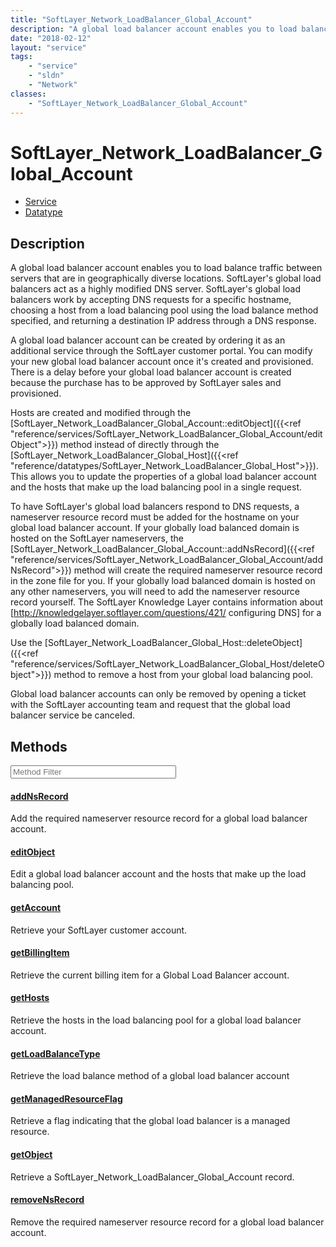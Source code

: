 ```yaml
---
title: "SoftLayer_Network_LoadBalancer_Global_Account"
description: "A global load balancer account enables you to load balance traffic between servers that are in geographically diverse lo... "
date: "2018-02-12"
layout: "service"
tags:
    - "service"
    - "sldn"
    - "Network"
classes:
    - "SoftLayer_Network_LoadBalancer_Global_Account"
---
```

# SoftLayer_Network_LoadBalancer_Global_Account
<div id='service-datatype'>
    <ul id='sldn-reference-tabs'>
    <li id='service'> <a href='/reference/services/SoftLayer_Network_LoadBalancer_Global_Account' >Service</a></li>    <li id='datatype'> <a href='/reference/datatypes/SoftLayer_Network_LoadBalancer_Global_Account' >Datatype</a></li>
    </ul>
</div>

## Description
A global load balancer account enables you to load balance traffic between servers that are in geographically diverse locations.  SoftLayer's global load balancers act as a highly modified DNS server.  SoftLayer's global load balancers work by accepting DNS requests for a specific hostname, choosing a host from a load balancing pool using the load balance method specified, and returning a destination IP address through a DNS response. 

A global load balancer account can be created by ordering it as an additional service through the SoftLayer customer portal.  You can modify your new global load balancer account once it's created and provisioned.  There is a delay before your global load balancer account is created because the purchase has to be approved by SoftLayer sales and provisioned. 

Hosts are created and modified through the [SoftLayer_Network_LoadBalancer_Global_Account::editObject]({{<ref "reference/services/SoftLayer_Network_LoadBalancer_Global_Account/editObject">}}) method instead of directly through the [SoftLayer_Network_LoadBalancer_Global_Host]({{<ref "reference/datatypes/SoftLayer_Network_LoadBalancer_Global_Host">}}).  This allows you to update the properties of a global load balancer account and the hosts that make up the load balancing pool in a single request. 

To have SoftLayer's global load balancers respond to DNS requests, a nameserver resource record must be added for the hostname on your global load balancer account.  If your globally load balanced domain is hosted on the SoftLayer nameservers, the [SoftLayer_Network_LoadBalancer_Global_Account::addNsRecord]({{<ref "reference/services/SoftLayer_Network_LoadBalancer_Global_Account/addNsRecord">}}) method will create the required nameserver resource record in the zone file for you.  If your globally load balanced domain is hosted on any other nameservers, you will need to add the nameserver resource record yourself.  The SoftLayer Knowledge Layer contains information about [http://knowledgelayer.softlayer.com/questions/421/ configuring DNS] for a globally load balanced domain. 

Use the [SoftLayer_Network_LoadBalancer_Global_Host::deleteObject]({{<ref "reference/services/SoftLayer_Network_LoadBalancer_Global_Host/deleteObject">}}) method to remove a host from your global load balancing pool. 

Global load balancer accounts can only be removed by opening a ticket with the SoftLayer accounting team and request that the global load balancer service be canceled. 



        
<div id="properties" class="content service-content">

## Methods

<div class="view-filters">
    <div class="clearfix">
        <div class="search-input-box">
            <input placeholder="Method Filter" onkeyup="titleSearch(inputId='edit-combine', divId='method-div', elementClass='method-row')" 
                type="text" id="edit-combine" value="" size="30" maxlength="128" class="form-text">
        </div>
    </div>
</div>

<div id="method-div">

<div class="method-row">

#### [addNsRecord](/reference/services/SoftLayer_Network_LoadBalancer_Global_Account/addNsRecord)
Add the required nameserver resource record for a global load balancer account.
</div>

<div class="method-row">

#### [editObject](/reference/services/SoftLayer_Network_LoadBalancer_Global_Account/editObject)
Edit a global load balancer account and the hosts that make up the load balancing pool.
</div>

<div class="method-row">

#### [getAccount](/reference/services/SoftLayer_Network_LoadBalancer_Global_Account/getAccount)
Retrieve your SoftLayer customer account.
</div>

<div class="method-row">

#### [getBillingItem](/reference/services/SoftLayer_Network_LoadBalancer_Global_Account/getBillingItem)
Retrieve the current billing item for a Global Load Balancer account.
</div>

<div class="method-row">

#### [getHosts](/reference/services/SoftLayer_Network_LoadBalancer_Global_Account/getHosts)
Retrieve the hosts in the load balancing pool for a global load balancer account.
</div>

<div class="method-row">

#### [getLoadBalanceType](/reference/services/SoftLayer_Network_LoadBalancer_Global_Account/getLoadBalanceType)
Retrieve the load balance method of a global load balancer account
</div>

<div class="method-row">

#### [getManagedResourceFlag](/reference/services/SoftLayer_Network_LoadBalancer_Global_Account/getManagedResourceFlag)
Retrieve a flag indicating that the global load balancer is a managed resource.
</div>

<div class="method-row">

#### [getObject](/reference/services/SoftLayer_Network_LoadBalancer_Global_Account/getObject)
Retrieve a SoftLayer_Network_LoadBalancer_Global_Account record.
</div>

<div class="method-row">

#### [removeNsRecord](/reference/services/SoftLayer_Network_LoadBalancer_Global_Account/removeNsRecord)
Remove the required nameserver resource record for a global load balancer account.
</div>
</div>

</div>

